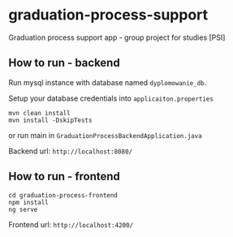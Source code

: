 # graduation-process-support
Graduation process support app - group project for studies [PSI]


## How to run - backend
Run mysql instance with database named ```dyplomowanie_db```.

Setup your database credentials into ```applicaiton.properties```

```
mvn clean install
mvn install -DskipTests
```
or 
run main in ```GraduationProcessBackendApplication.java```

Backend url: ``` http://localhost:8080/ ```

## How to run - frontend

```
cd graduation-process-frontend
npm install
ng serve
```

Frontend url: ``` http://localhost:4200/ ```
